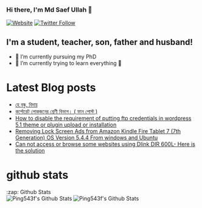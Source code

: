 ### Hi there, I'm Md Saef Ullah 👋

[![Website](https://img.shields.io/website?label=ping543f&style=for-the-badge&url=https%3A%2F%2Fping543f.github.io)](https://ping543f.github.io)
[![Twitter Follow](https://img.shields.io/twitter/follow/ping543f?color=1DA1F2&logo=twitter&style=for-the-badge)](https://twitter.com/intent/follow?original_referer=https%3A%2F%2Fgithub.com%2Fping543f&screen_name=ping543f)

## I'm a student, teacher, son, father and husband!

- 🔭 I’m currently pursuing my PhD
- 🌱 I’m currently trying to learn everything 🤣


# Latest Blog posts 

<!-- BLOG-POST-LIST:START -->
- [হে বন্ধু, বিদায়](https://ping543f.wordpress.com/2020/06/09/%e0%a6%b9%e0%a7%87-%e0%a6%ac%e0%a6%a8%e0%a7%8d%e0%a6%a7%e0%a7%81-%e0%a6%ac%e0%a6%bf%e0%a6%a6%e0%a6%be%e0%a7%9f/)
- [কর্পোরেট লোকজনের শ্রেণী বিভাগ। ( ফান পোস্ট )](https://ping543f.wordpress.com/2020/05/16/%e0%a6%95%e0%a6%b0%e0%a7%8d%e0%a6%aa%e0%a7%8b%e0%a6%b0%e0%a7%87%e0%a6%9f-%e0%a6%b2%e0%a7%8b%e0%a6%95%e0%a6%9c%e0%a6%a8%e0%a7%87%e0%a6%b0-%e0%a6%b6%e0%a7%8d%e0%a6%b0%e0%a7%87%e0%a6%a3%e0%a7%80/)
- [How to disable the requirement of putting ftp credentials in wordpress 5.1 theme or plugin upload or installation](https://ping543f.wordpress.com/2019/02/25/how-to-disable-the-requirement-of-putting-ftp-credentials-in-wordpress-5-1-theme-or-plugin-upload-or-installation/)
- [Removing Lock Screen Ads from Amazon Kindle Fire Tablet 7 (7th Generation) OS Version 5.4.4 From windows and Ubuntu](https://ping543f.wordpress.com/2017/10/21/removing-lock-screen-ads-from-amazon-kindle-fire-tablet-7-7th-generation-os-version-5-4-4-from-windows-and-ubuntu/)
- [Can not access or browse some websites using Dlink DIR 600L- Here is the solution](https://ping543f.wordpress.com/2014/05/10/can-not-access-or-browse-some-websites-using-dlink-dir-600l-here-is-the-solution/)
<!-- BLOG-POST-LIST:END -->


# github stats
<summary>:zap: Github Stats</summary>
<img align="left" alt="Ping543f's Github Stats" src="https://github-readme-stats.vercel.app/api?username=ping543f&show_icons=true&hide_border=true&theme=radical" />
<img align="left" alt="Ping543f's Github Stats" src="https://github-readme-stats.vercel.app/api/top-langs/?username=ping543f&layout=compact&theme=radical" />

